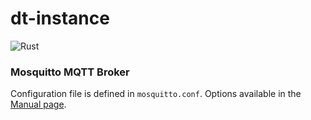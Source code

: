 # dt-instance

![Rust](https://github.com/Open-Digital-Twin/dt-instance/workflows/Rust/badge.svg)


### Mosquitto MQTT Broker

Configuration file is defined in `mosquitto.conf`. Options available in the [Manual page](https://mosquitto.org/man/mosquitto-conf-5.html).

